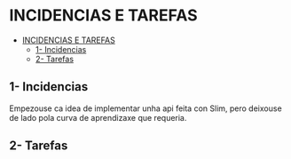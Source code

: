 # INCIDENCIAS E TAREFAS
- [INCIDENCIAS E TAREFAS](#incidencias-e-tarefas)
  - [1- Incidencias](#1--incidencias)
  - [2- Tarefas](#2--tarefas)

## 1- Incidencias

Empezouse ca idea de implementar unha api feita con Slim, pero deixouse de lado pola curva de aprendizaxe que requeria. 
## 2- Tarefas
